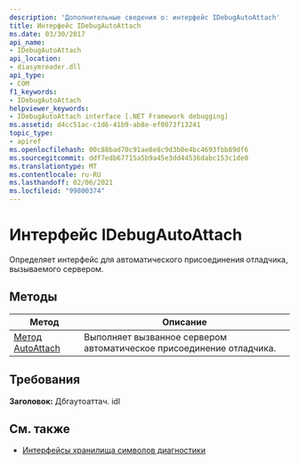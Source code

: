 ```yaml
---
description: 'Дополнительные сведения о: интерфейс IDebugAutoAttach'
title: Интерфейс IDebugAutoAttach
ms.date: 03/30/2017
api_name:
- IDebugAutoAttach
api_location:
- diasymreader.dll
api_type:
- COM
f1_keywords:
- IDebugAutoAttach
helpviewer_keywords:
- IDebugAutoAttach interface [.NET Framework debugging]
ms.assetid: d4cc51ac-c1d6-41b9-ab8e-ef0073f13241
topic_type:
- apiref
ms.openlocfilehash: 00c88bad70c91ae8e8c9d3b0e4bc4693fbb89df6
ms.sourcegitcommit: ddf7edb67715a5b9a45e3dd44536dabc153c1de0
ms.translationtype: MT
ms.contentlocale: ru-RU
ms.lasthandoff: 02/06/2021
ms.locfileid: "99800374"
---
```

# <a name="idebugautoattach-interface"></a>Интерфейс IDebugAutoAttach

Определяет интерфейс для автоматического присоединения отладчика, вызываемого сервером.  
  
## <a name="methods"></a>Методы  
  
|Метод|Описание|  
|------------|-----------------|  
|[Метод AutoAttach](idebugautoattach-autoattach-method.md)|Выполняет вызванное сервером автоматическое присоединение отладчика.|  
  
## <a name="requirements"></a>Требования  

 **Заголовок:** Дбгаутоаттач. idl  
  
## <a name="see-also"></a>См. также

- [Интерфейсы хранилища символов диагностики](diagnostics-symbol-store-interfaces.md)

